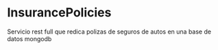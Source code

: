 # InsurancePolicies
Servicio rest full que redica polizas de seguros de autos en una base de datos  mongodb
